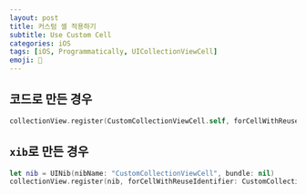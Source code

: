 ```yaml
---
layout: post
title: 커스텀 셀 적용하기
subtitle: Use Custom Cell
categories: iOS
tags: [iOS, Programmatically, UICollectionViewCell]
emoji: 📱
---
```


## 코드로 만든 경우

```swift
collectionView.register(CustomCollectionViewCell.self, forCellWithReuseIdentifier: CustomCollectionViewCell.identifier)
```

## `xib`로 만든 경우

```swift
let nib = UINib(nibName: "CustomCollectionViewCell", bundle: nil)
collectionView.register(nib, forCellWithReuseIdentifier: CustomCollectionViewCell.identifier)
```